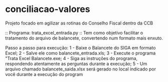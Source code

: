 # conciliacao-valores
Projeto focado em agilizar as rotinas do Conselho Fiscal dentro da CCB

:: Programa: trata_excel_entrada.py ::
Tem como objetivo facilitar o tratamento do arquivo de balancete, convertendo num formato mais enxuto.

Passo a passo para execução:
1 - Baixe o Balancete do SIGA em formato Excel;
2 - Salve ele como balancete_entrada.xls;
3 - Execute o programa "Trata Excel Balancete.exe;
4 - Siga as instruções do programa, respondendo atentamente as perguntas durante a execução;
5 - Um arquivo chamado balancete_saida.xlsx será gerado no local indicado por você durante a execução do program
